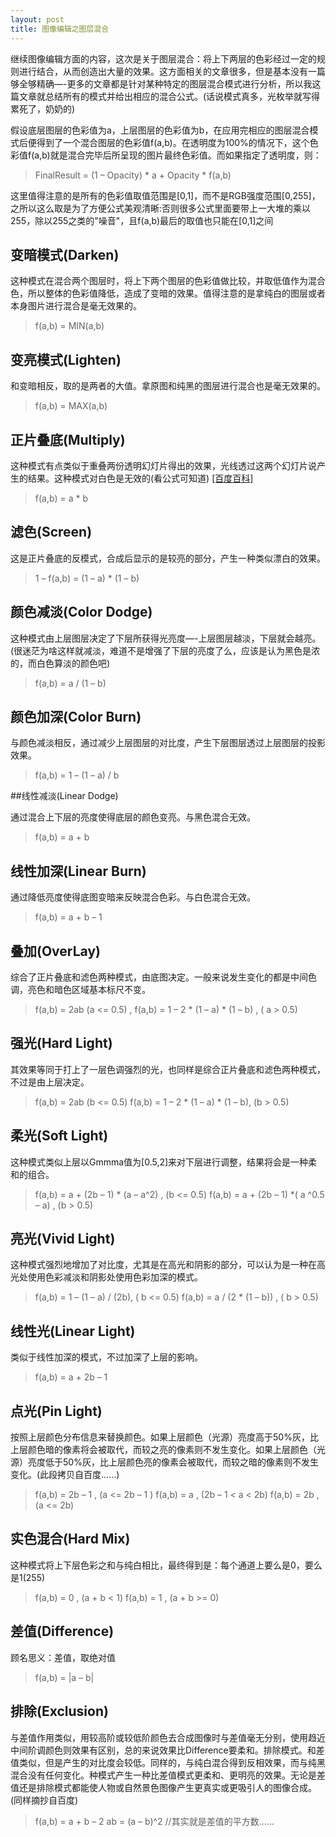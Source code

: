 ```yaml
---
layout: post
title: 图像编辑之图层混合
---
```


继续图像编辑方面的内容，这次是关于图层混合：将上下两层的色彩经过一定的规则进行结合，从而创造出大量的效果。这方面相关的文章很多，但是基本没有一篇够全够精确—-更多的文章都是针对某种特定的图层混合模式进行分析，所以我这篇文章就总结所有的模式并给出相应的混合公式。(话说模式真多，光枚举就写得累死了，奶奶的)

假设底层图层的色彩值为a，上层图层的色彩值为b，在应用完相应的图层混合模式后便得到了一个混合图层的色彩值f(a,b)。在透明度为100%的情况下，这个色彩值f(a,b)就是混合完毕后所呈现的图片最终色彩值。而如果指定了透明度，则：
> FinalResult = (1 – Opacity) * a + Opacity * f(a,b)

这里值得注意的是所有的色彩值取值范围是[0,1]，而不是RGB强度范围[0,255]，之所以这么取是为了方便公式美观清晰:否则很多公式里面要带上一大堆的乘以255，除以255之类的"噪音"，且f(a,b)最后的取值也只能在[0,1]之间


## 变暗模式(Darken) 

这种模式在混合两个图层时，将上下两个图层的色彩值做比较，并取低值作为混合色，所以整体的色彩值降低，造成了变暗的效果。值得注意的是拿纯白的图层或者本身图片进行混合是毫无效果的。
>  f(a,b) = MIN(a,b)

## 变亮模式(Lighten)

和变暗相反，取的是两者的大值。拿原图和纯黑的图层进行混合也是毫无效果的。
> f(a,b) = MAX(a,b)

## 正片叠底(Multiply)

这种模式有点类似于重叠两份透明幻灯片得出的效果，光线透过这两个幻灯片说产生的结果。这种模式对白色是无效的(看公式可知道) [[百度百科]][1]
> f(a,b) = a * b

## 滤色(Screen)

这是正片叠底的反模式，合成后显示的是较亮的部分，产生一种类似漂白的效果。
> 1 – f(a,b) = (1 – a) * (1 – b)

## 颜色减淡(Color Dodge)

这种模式由上层图层决定了下层所获得光亮度—-上层图层越淡，下层就会越亮。(很迷茫为啥这样就减淡，难道不是增强了下层的亮度了么，应该是认为黑色是浓的，而白色算淡的颜色吧)     
> f(a,b) = a / (1 – b)

## 颜色加深(Color Burn)

与颜色减淡相反，通过减少上层图层的对比度，产生下层图层透过上层图层的投影效果。
> f(a,b) = 1 – (1 – a) / b

##线性减淡(Linear Dodge)

通过混合上下层的亮度使得底层的颜色变亮。与黑色混合无效。
> f(a,b) = a + b

## 线性加深(Linear Burn)

通过降低亮度使得底图变暗来反映混合色彩。与白色混合无效。
>  f(a,b) = a + b – 1

## 叠加(OverLay)

综合了正片叠底和滤色两种模式，由底图决定。一般来说发生变化的都是中间色调，亮色和暗色区域基本标尺不变。
> f(a,b) = 2ab (a <= 0.5) , 
               f(a,b) = 1 – 2 * (1 – a) * (1 – b) , ( a > 0.5)
               
               
## 强光(Hard Light)

其效果等同于打上了一层色调强烈的光，也同样是综合正片叠底和滤色两种模式，不过是由上层决定。
> f(a,b) = 2ab (b <= 0.5)
               f(a,b) = 1 – 2 * (1 – a) * (1 – b), (b > 0.5)
               
## 柔光(Soft Light)

这种模式类似上层以Gmmma值为[0.5,2]来对下层进行调整，结果将会是一种柔和的组合。
> f(a,b) = a + (2b – 1) * (a – a^2) , (b <= 0.5)
                f(a,b) = a + (2b – 1)  *( a ^0.5 – a) , (b > 0.5)
                
## 亮光(Vivid Light)

这种模式强烈地增加了对比度，尤其是在高光和阴影的部分，可以认为是一种在高光处使用色彩减淡和阴影处使用色彩加深的模式。
>  f(a,b) = 1 – (1 – a) / (2b),  ( b <= 0.5)
                   f(a,b) = a / (2 * (1 – b)) , ( b > 0.5)
                   
## 线性光(Linear Light)

类似于线性加深的模式，不过加深了上层的影响。
> f(a,b) = a + 2b – 1

## 点光(Pin Light)

按照上层颜色分布信息来替换颜色。如果上层颜色（光源）亮度高于50%灰，比上层颜色暗的像素将会被取代，而较之亮的像素则不发生变化。如果上层颜色（光源）亮度低于50%灰，比上层颜色亮的像素会被取代，而较之暗的像素则不发生变化。(此段拷贝自百度……)
> f(a,b) = 2b – 1 ,  (a <= 2b – 1 )
                 f(a,b) = a ,  (2b – 1 < a  < 2b)
                 f(a,b) = 2b ,  (a <= 2b)
                 
## 实色混合(Hard Mix)

这种模式将上下层色彩之和与纯白相比，最终得到是：每个通道上要么是0，要么是1(255)
> f(a,b) = 0 ,  (a + b < 1)
                  f(a,b) = 1 ,  (a + b >= 0)
                  
## 差值(Difference)

顾名思义：差值，取绝对值
> f(a,b) = |a – b|

## 排除(Exclusion)

 与差值作用类似，用较高阶或较低阶颜色去合成图像时与差值毫无分别，使用趋近中间阶调颜色则效果有区别，总的来说效果比Difference要柔和。排除模式。和差值类似，但是产生的对比度会较低。同样的，与纯白混合得到反相效果，而与纯黑混合没有任何变化。种模式产生一种比差值模式更柔和、更明亮的效果。无论是差值还是排除模式都能使人物或自然景色图像产生更真实或更吸引人的图像合成。(同样摘抄自百度)
> f(a,b) = a + b – 2 ab = (a – b)^2  //其实就是差值的平方数……



  [1]: http://baike.baidu.com/view/935980.htm
